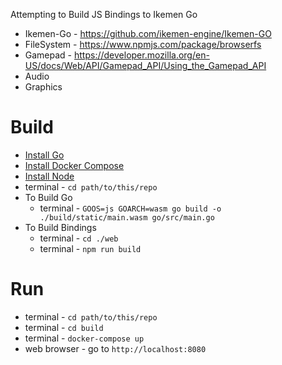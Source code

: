 Attempting to Build JS Bindings to Ikemen Go
- Ikemen-Go - https://github.com/ikemen-engine/Ikemen-GO
- FileSystem - https://www.npmjs.com/package/browserfs
- Gamepad - https://developer.mozilla.org/en-US/docs/Web/API/Gamepad_API/Using_the_Gamepad_API
- Audio
- Graphics

# Build

- [Install Go](https://go.dev/doc/install)
- [Install Docker Compose](https://docs.docker.com/compose/install/)
- [Install Node](https://nodejs.org/en)
- terminal - `cd path/to/this/repo`
- To Build Go
  - terminal - `GOOS=js GOARCH=wasm go build -o ./build/static/main.wasm go/src/main.go`
- To Build Bindings
  - terminal - `cd ./web`
  - terminal - `npm run build`

# Run
- terminal - `cd path/to/this/repo`
- terminal - `cd build`
- terminal - `docker-compose up`
- web browser - go to `http://localhost:8080`